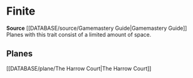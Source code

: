 ﻿---
id: '276'
name: Finite
rarity: Common
rus_type_level: null
source: '[[DATABASE/source/Gamemastery Guide|Gamemastery Guide]]'
trait:
- Finite
type: Trait

---
# Finite

**Source** [[DATABASE/source/Gamemastery Guide|Gamemastery Guide]]
Planes with this trait consist of a limited amount of space.

## Planes

[[DATABASE/plane/The Harrow Court|The Harrow Court]]